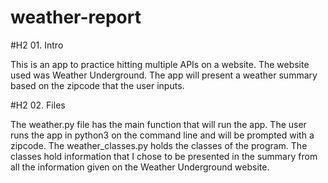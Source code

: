 # weather-report


#H2 01. Intro

This is an app to practice hitting multiple APIs on a website. The website used was Weather Underground. The app will present a weather summary based on the zipcode that the user inputs.

#H2 02. Files

The weather.py file has the main function that will run the app. The user runs the app in python3 on the command line and will be prompted with a zipcode.
The weather_classes.py holds the classes of the program. The classes hold information that I chose to be presented in the summary from all the information given on the Weather Underground website.
